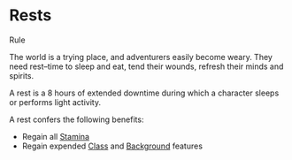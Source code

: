 # Rests

Rule

The world is a trying place, and adventurers easily become weary. They need rest–time to sleep and eat, tend their wounds, refresh their minds and spirits.

A rest is a 8 hours of extended downtime during which a character sleeps or performs light activity.

A rest confers the following benefits:

  * Regain all [Stamina](../../pages/combat/stamina.md)
  * Regain expended [Class](../../pages/classes/index) and [Background](../../pages/backgrounds/index) features
